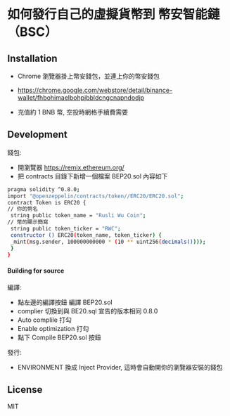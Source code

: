 # 如何發行自己的虛擬貨幣到 幣安智能鏈（BSC）


## Installation

- Chrome 瀏覽器掛上幣安錢包，並連上你的幣安錢包
- https://chrome.google.com/webstore/detail/binance-wallet/fhbohimaelbohpjbbldcngcnapndodjp

- 充值約 1 BNB 幣, 空投時網格手續費需要

## Development

錢包:
- 開瀏覽器  https://remix.ethereum.org/
- 把 contracts 目錄下新增一個檔案 BEP20.sol 
內容如下
```sh
pragma solidity ^0.8.0;
import "@openzeppelin/contracts/token//ERC20/ERC20.sol";
contract Token is ERC20 {
// 你的幣名
 string public token_name = "Rusli Wu Coin";  
// 幣的顯示簡寫
 string public token_ticker = "RWC";
 constructor () ERC20(token_name, token_ticker) {
 _mint(msg.sender, 100000000000 * (10 ** uint256(decimals())));
 }
}

```

#### Building for source

編譯:

- 點左邊的編譯按鈕 編譯 BEP20.sol
- complier 切換到與 BE20.sql 宣告的版本相同  0.8.0
- Auto complile 打勾
- Enable optimization 打勾
- 點下 Compile BEP20.sol 按鈕

發行:
- ENVIRONMENT 換成 Inject Provider, 這時會自動開你的瀏覽器安裝的錢包

## License
MIT
